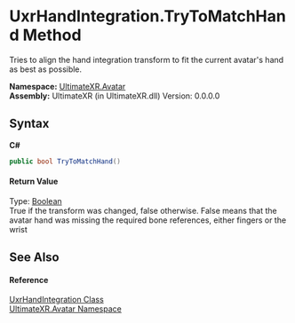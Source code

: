 # UxrHandIntegration.TryToMatchHand Method 
 

Tries to align the hand integration transform to fit the current avatar's hand as best as possible.

**Namespace:**&nbsp;<a href="N_UltimateXR_Avatar">UltimateXR.Avatar</a><br />**Assembly:**&nbsp;UltimateXR (in UltimateXR.dll) Version: 0.0.0.0

## Syntax

**C#**<br />
``` C#
public bool TryToMatchHand()
```


#### Return Value
Type: <a href="https://docs.microsoft.com/dotnet/api/system.boolean" target="_blank" rel="noopener noreferrer">Boolean</a><br />True if the transform was changed, false otherwise. False means that the avatar hand was missing the required bone references, either fingers or the wrist

## See Also


#### Reference
<a href="T_UltimateXR_Avatar_UxrHandIntegration">UxrHandIntegration Class</a><br /><a href="N_UltimateXR_Avatar">UltimateXR.Avatar Namespace</a><br />